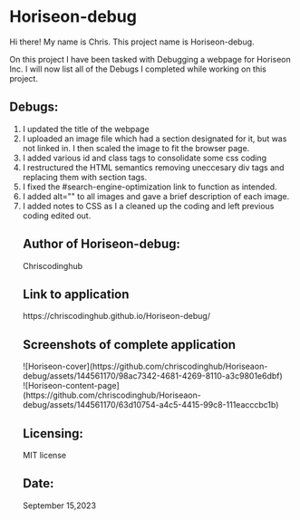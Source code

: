 # Horiseon-debug

Hi there! My name is Chris. This project name is Horiseon-debug.

On this project I have been tasked with Debugging a webpage for Horiseon Inc.
I will now list all of the Debugs I completed while working on this project.

<h2> Debugs: </h2>
<ol>
 <li>I updated the title of the webpage</li>
 <li>I uploaded an image file which had a section designated for it, but was not linked in. I then scaled the image to fit the browser page.</li>
<li>I added various id and class tags to consolidate some css coding</li>
<li>I restructured the HTML semantics removing uneccesary div tags and replacing them with section tags.</li>
<li>I fixed the #search-engine-optimization link to function as intended.</li>
<li>I added alt="" to all images and gave a brief description of each image.</li>
<li>I added notes to CSS as I a cleaned up the coding and left previous coding edited out.</li>



<h2>Author of Horiseon-debug:</h2>
Chriscodinghub

<h2> Link to application</h2>
https://chriscodinghub.github.io/Horiseon-debug/

<h2>Screenshots of complete application</h2>
![Horiseon-cover](https://github.com/chriscodinghub/Horiseaon-debug/assets/144561170/98ac7342-4681-4269-8110-a3c9801e6dbf)

<br>
![Horiseon-content-page](https://github.com/chriscodinghub/Horiseaon-debug/assets/144561170/63d10754-a4c5-4415-99c8-111eacccbc1b)

<h2>Licensing:</h2>
<p>MIT license</p>

<h2>Date:</h2>
<p>September 15,2023</p>
